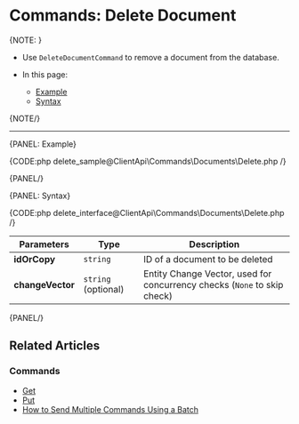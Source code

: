 # Commands: Delete Document

{NOTE: }

* Use `DeleteDocumentCommand` to remove a document from the database.

* In this page:

    * [Example](../../../client-api/commands/documents/delete#example)
    * [Syntax](../../../client-api/commands/documents/delete#syntax)

{NOTE/}

---

{PANEL: Example}

{CODE:php delete_sample@ClientApi\Commands\Documents\Delete.php /}

{PANEL/}


{PANEL: Syntax}

{CODE:php delete_interface@ClientApi\Commands\Documents\Delete.php /}

| Parameters | Type | Description |
|------------|------|-------------|
| **idOrCopy** | `string` | ID of a document to be deleted |
| **changeVector** | `string` (optional) | Entity Change Vector, used for concurrency checks (`None` to skip check) |

{PANEL/}

## Related Articles

### Commands 

- [Get](../../../client-api/commands/documents/get)  
- [Put](../../../client-api/commands/documents/put)  
- [How to Send Multiple Commands Using a Batch](../../../client-api/commands/batches/how-to-send-multiple-commands-using-a-batch)
